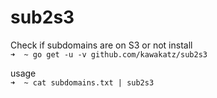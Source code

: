 # sub2s3

Check if subdomains are on S3 or not
install<br>
```➜  ~ go get -u -v github.com/kawakatz/sub2s3```

usage<br>
```➜  ~ cat subdomains.txt | sub2s3```
